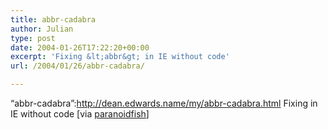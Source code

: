 ```yaml
---
title: abbr-cadabra
author: Julian
type: post
date: 2004-01-26T17:22:20+00:00
excerpt: 'Fixing &lt;abbr&gt; in IE without code'
url: /2004/01/26/abbr-cadabra/

---
```

&#8220;abbr-cadabra&#8221;:http://dean.edwards.name/my/abbr-cadabra.html Fixing <abbr> in IE without code [via [paranoidfish][1]]

 [1]: http://www.paranoidfish.org